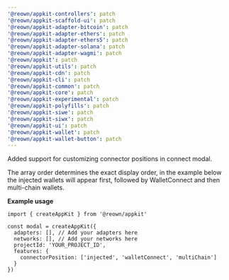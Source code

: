 ```yaml
---
'@reown/appkit-controllers': patch
'@reown/appkit-scaffold-ui': patch
'@reown/appkit-adapter-bitcoin': patch
'@reown/appkit-adapter-ethers': patch
'@reown/appkit-adapter-ethers5': patch
'@reown/appkit-adapter-solana': patch
'@reown/appkit-adapter-wagmi': patch
'@reown/appkit': patch
'@reown/appkit-utils': patch
'@reown/appkit-cdn': patch
'@reown/appkit-cli': patch
'@reown/appkit-common': patch
'@reown/appkit-core': patch
'@reown/appkit-experimental': patch
'@reown/appkit-polyfills': patch
'@reown/appkit-siwe': patch
'@reown/appkit-siwx': patch
'@reown/appkit-ui': patch
'@reown/appkit-wallet': patch
'@reown/appkit-wallet-button': patch
---
```


Added support for customizing connector positions in connect modal. 

The array order determines the exact display order, in the example below the injected wallets will appear first, followed by WalletConnect and then multi-chain wallets.

**Example usage**

```tsx
import { createAppKit } from '@reown/appkit'

const modal = createAppKit({
  adapters: [], // Add your adapters here
  networks: [], // Add your networks here
  projectId: 'YOUR_PROJECT_ID',
  features: {
    connectorPosition: ['injected', 'walletConnect', 'multiChain']
  }
})
```
